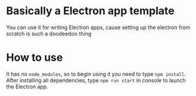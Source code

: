 # Basically a Electron app template 
You can use it for writing Electron apps, cause setting up the electron from scratch is such a doodeedoo thing

# How to use
It has no ```node_modules```, so to begin using it you need to type ```npm install```.
After installing all dependencies, type ```npm run start``` in console to launch the Electron app.

